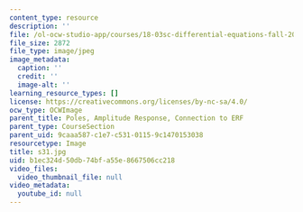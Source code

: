 ```yaml
---
content_type: resource
description: ''
file: /ol-ocw-studio-app/courses/18-03sc-differential-equations-fall-2011/b1ec324d50db74bfa55e8667506cc218_s31.jpg
file_size: 2872
file_type: image/jpeg
image_metadata:
  caption: ''
  credit: ''
  image-alt: ''
learning_resource_types: []
license: https://creativecommons.org/licenses/by-nc-sa/4.0/
ocw_type: OCWImage
parent_title: Poles, Amplitude Response, Connection to ERF
parent_type: CourseSection
parent_uid: 9caaa587-c1e7-c531-0115-9c1470153038
resourcetype: Image
title: s31.jpg
uid: b1ec324d-50db-74bf-a55e-8667506cc218
video_files:
  video_thumbnail_file: null
video_metadata:
  youtube_id: null
---
```

